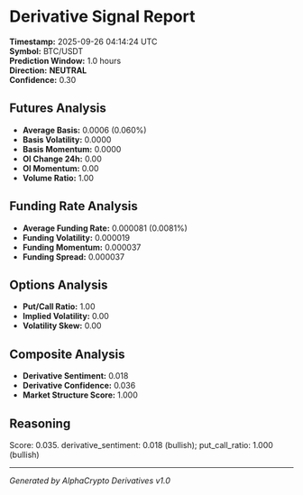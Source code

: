 # Derivative Signal Report

**Timestamp:** 2025-09-26 04:14:24 UTC  
**Symbol:** BTC/USDT  
**Prediction Window:** 1.0 hours  
**Direction:** **NEUTRAL**  
**Confidence:** 0.30

## Futures Analysis
- **Average Basis:** 0.0006 (0.060%)
- **Basis Volatility:** 0.0000
- **Basis Momentum:** 0.0000
- **OI Change 24h:** 0.00
- **OI Momentum:** 0.00
- **Volume Ratio:** 1.00

## Funding Rate Analysis
- **Average Funding Rate:** 0.000081 (0.0081%)
- **Funding Volatility:** 0.000019
- **Funding Momentum:** 0.000037
- **Funding Spread:** 0.000037

## Options Analysis
- **Put/Call Ratio:** 1.00
- **Implied Volatility:** 0.00
- **Volatility Skew:** 0.00

## Composite Analysis
- **Derivative Sentiment:** 0.018
- **Derivative Confidence:** 0.036
- **Market Structure Score:** 1.000

## Reasoning
Score: 0.035. derivative_sentiment: 0.018 (bullish); put_call_ratio: 1.000 (bullish)

---
*Generated by AlphaCrypto Derivatives v1.0*
